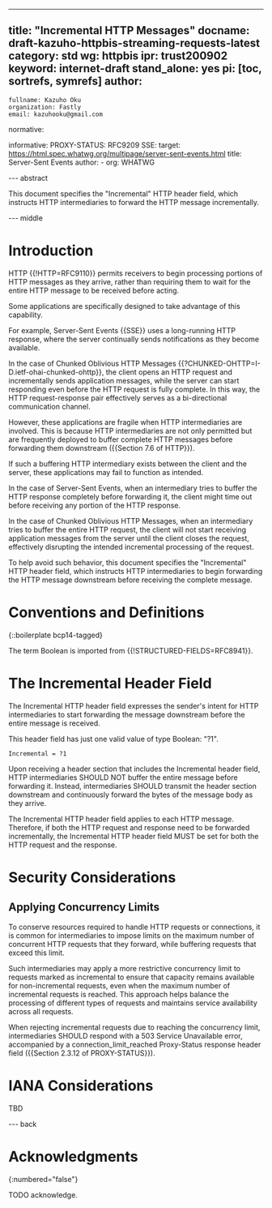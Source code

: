 ---
title: "Incremental HTTP Messages"
docname: draft-kazuho-httpbis-streaming-requests-latest
category: std
wg: httpbis
ipr: trust200902
keyword: internet-draft
stand_alone: yes
pi: [toc, sortrefs, symrefs]
author:
-
    fullname: Kazuho Oku
    organization: Fastly
    email: kazuhooku@gmail.com

normative:

informative:
  PROXY-STATUS: RFC9209
  SSE:
    target: https://html.spec.whatwg.org/multipage/server-sent-events.html
    title: Server-Sent Events
    author:
     -
        org: WHATWG



--- abstract

This document specifies the "Incremental" HTTP header field, which instructs
HTTP intermediaries to forward the HTTP message incrementally.


--- middle

# Introduction

HTTP {{!HTTP=RFC9110}} permits receivers to begin processing portions of HTTP
messages as they arrive, rather than requiring them to wait for the entire HTTP
message to be received before acting.

Some applications are specifically designed to take advantage of this
capability.

For example, Server-Sent Events {{SSE}} uses a long-running HTTP response, where
the server continually sends notifications as they become available.

In the case of Chunked Oblivious HTTP Messages
{{?CHUNKED-OHTTP=I-D.ietf-ohai-chunked-ohttp}}, the client opens an HTTP request
and incrementally sends application messages, while the server can start responding
even before the HTTP request is fully complete. In this way, the HTTP
request-response pair effectively serves as a bi-directional communication
channel.

However, these applications are fragile when HTTP intermediaries are involved.
This is because HTTP intermediaries are not only permitted but are frequently
deployed to buffer complete HTTP messages before forwarding them downstream
({{Section 7.6 of HTTP}}).

If such a buffering HTTP intermediary exists between the client and the server,
these applications may fail to function as intended.

In the case of Server-Sent Events, when an intermediary tries to buffer the HTTP
response completely before forwarding it, the client might time out before
receiving any portion of the HTTP response.

In the case of Chunked Oblivious HTTP Messages, when an intermediary tries to
buffer the entire HTTP request, the client will not start receiving application
messages from the server until the client closes the request, effectively
disrupting the intended incremental processing of the request.

To help avoid such behavior, this document specifies the "Incremental" HTTP header
field, which instructs HTTP intermediaries to begin forwarding the HTTP message
downstream before receiving the complete message.


# Conventions and Definitions

{::boilerplate bcp14-tagged}

The term Boolean is imported from {{!STRUCTURED-FIELDS=RFC8941}}.


# The Incremental Header Field

The Incremental HTTP header field expresses the sender's intent for HTTP
intermediaries to start forwarding the message downstream before the entire
message is received.

This header field has just one valid value of type Boolean: "?1".

~~~
Incremental = ?1
~~~

Upon receiving a header section that includes the Incremental header field, HTTP
intermediaries SHOULD NOT buffer the entire message before forwarding it.
Instead, intermediaries SHOULD transmit the header section downstream and
continuously forward the bytes of the message body as they arrive.

The Incremental HTTP header field applies to each HTTP message. Therefore, if
both the HTTP request and response need to be forwarded incrementally, the
Incremental HTTP header field MUST be set for both the HTTP request and the
response.


# Security Considerations

## Applying Concurrency Limits

To conserve resources required to handle HTTP requests or connections, it is
common for intermediaries to impose limits on the maximum number of concurrent
HTTP requests that they forward, while buffering requests that exceed this
limit.

Such intermediaries may apply a more restrictive concurrency limit to requests
marked as incremental to ensure that capacity remains available for
non-incremental requests, even when the maximum number of incremental requests
is reached. This approach helps balance the processing of different types of
requests and maintains service availability across all requests.

When rejecting incremental requests due to reaching the concurrency limit,
intermediaries SHOULD respond with a 503 Service Unavailable error, accompanied
by a connection_limit_reached Proxy-Status response header field
({{Section 2.3.12 of PROXY-STATUS}}).


# IANA Considerations

TBD

--- back

# Acknowledgments
{:numbered="false"}

TODO acknowledge.
